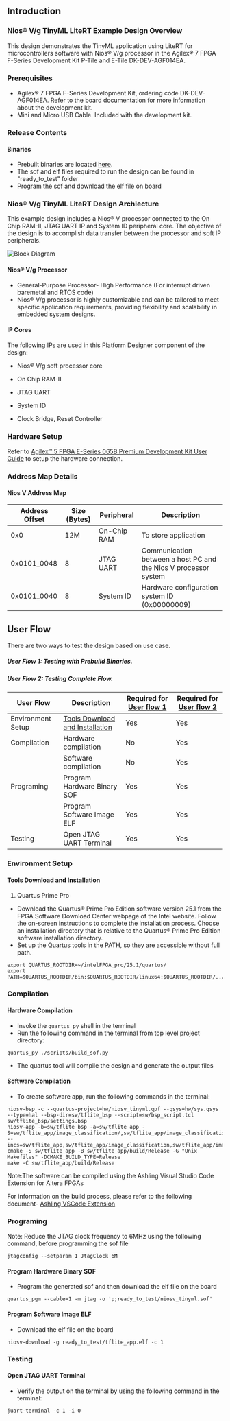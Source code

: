 

## Introduction

### Nios® V/g TinyML LiteRT Example Design Overview

 This design demonstrates the TinyML application using LiteRT for microcontrollers software with Nios® V/g processor in the  Agilex® 7 FPGA F-Series Development Kit P-Tile and E-Tile DK-DEV-AGF014EA.

### Prerequisites

 -  Agilex® 7 FPGA F-Series Development Kit, ordering code DK-DEV-AGF014EA. Refer to the board documentation for more information about the development kit.
 - Mini and Micro USB Cable. Included with the development kit.
 
### Release Contents  

#### Binaries
 - Prebuilt binaries are located [here](https://github.com/altera-fpga/agilex7f-nios-ed/tree/rel/25.1.0/agf014ea-dev-devkit/niosv_g/tinyml_liteRT/ready_to_test).
 - The sof and elf files required to run the design can be found in "ready_to_test" folder 
 - Program the sof and download the elf file on board

### Nios® V/g TinyML LiteRT Design Archiecture
 This example design includes a Nios® V processor connected to the On Chip RAM-II, JTAG UART IP and System ID peripheral core. The objective of the design is to accomplish data transfer between the processor and soft IP peripherals.
 
 ![Block Diagram](https://github.com/altera-fpga/agilex7f-nios-ed/blob/rel/25.1.0/agf014ea-dev-devkit/niosv_g/tinyml_liteRT/img/block_diagram.png?raw=true)

#### Nios® V/g Processor
- General-Purpose Processor- High Performance (For interrupt driven baremetal and RTOS code)
- Nios® V/g processor is highly customizable and can be tailored to meet specific application requirements, providing flexibility and scalability in embedded system designs.
 
#### IP Cores
 The following IPs are used in this Platform Designer component of the design:
- Nios® V/g soft processor core

- On Chip RAM-II

- JTAG UART

- System ID

- Clock Bridge, Reset Controller


### Hardware Setup

  Refer to [Agilex™ 5 FPGA E-Series 065B Premium Development Kit User Guide](https://www.intel.com/content/www/us/en/docs/programmable/814550/current/overview.html) to setup the hardware connection.


### Address Map Details

#### Nios V Address Map
 |Address Offset	|Size (Bytes)	|Peripheral	| Description|
  |-|-|-|-|
  |0x0|12M|On-Chip RAM|To store application|
  |0x0101_0048|8|JTAG UART|Communication between a host PC and the Nios V processor system|
  |0x0101_0040|8|System ID|Hardware configuration system ID (0x00000009)|


## User Flow 

 There are two ways to test the design based on use case. 

   <h5> User Flow 1: Testing with Prebuild Binaries.</h5>
   
   <h5> User Flow 2: Testing Complete Flow.</h5>

 |User Flow|Description|Required for [User flow 1](#user-flow-1-testing-with-prebuild-binaries)|Required for [User flow 2](#user-flow-2-testing-complete-flow)|
 |-|-|-|-|
 |Environment Setup|[Tools Download and Installation](#tools-download)|Yes|Yes|
 |Compilation|Hardware compilation|No|Yes|
 ||Software compilation|No|Yes|    
 |Programing|Program Hardware Binary SOF|Yes|Yes|
 ||Program Software Image ELF|Yes|Yes|
 |Testing|Open JTAG UART Terminal|Yes|Yes|

### Environment Setup

#### Tools Download and Installation
1. Quartus Prime Pro

 - Download the Quartus® Prime Pro Edition software version 25.1 from the FPGA Software Download Center webpage of the Intel website. Follow the on-screen instructions to complete the installation process. Choose an installation directory that is relative to the Quartus® Prime Pro Edition software installation directory.
 - Set up the Quartus tools in the PATH, so they are accessible without full path.
```console
export QUARTUS_ROOTDIR=~/intelFPGA_pro/25.1/quartus/
export PATH=$QUARTUS_ROOTDIR/bin:$QUARTUS_ROOTDIR/linux64:$QUARTUS_ROOTDIR/../qsys/bin:$PATH
```


### Compilation 

#### Hardware Compilation 
 - Invoke the `quartus_py` shell in the terminal
 - Run the following command in the terminal from top level project directory:
 
```console
quartus_py ./scripts/build_sof.py
```

 - The quartus tool will compile the design and generate the output files

#### Software Compilation 
- To create software app, run the following commands in the terminal:
```console
niosv-bsp -c --quartus-project=hw/niosv_tinyml.qpf --qsys=hw/sys.qsys --type=hal --bsp-dir=sw/tflite_bsp --script=sw/bsp_script.tcl sw/tflite_bsp/settings.bsp
niosv-app -b=sw/tflite_bsp -a=sw/tflite_app -S=sw/tflite_app/image_classification/,sw/tflite_app/image_classification/model/,sw/tflite_app/signal,sw/tflite_app/tensorflow,sw/tflite_app/tensorflow/lite/,sw/tflite_app/tensorflow/lite/c/,sw/tflite_app/tensorflow/lite/core/api/,sw/tflite_app/tensorflow/lite/kernels/,sw/tflite_app/tensorflow/lite/kernels/internal,sw/tflite_app/tensorflow/lite/kernels/internal/reference/,sw/tflite_app/tensorflow/lite/kernels/internal/reference/integer_ops,sw/tflite_app/tensorflow/lite/micro,sw/tflite_app/tensorflow/lite/micro/kernels/,sw/tflite_app/tensorflow/lite/micro/memory_planner,sw/tflite_app/tensorflow/lite/schema --incs=sw/tflite_app,sw/tflite_app/image_classification,sw/tflite_app/image_classification/model/,sw/tflite_app/tensorflow,sw/tflite_app/tensorflow/lite,sw/tflite_app/third_party/flatbuffers/include,sw/tflite_app/third_party/gemmlowp,sw/tflite_app/third_party/kissfft,sw/tflite_app/third_party/ruy
cmake -S sw/tflite_app -B sw/tflite_app/build/Release -G "Unix Makefiles" -DCMAKE_BUILD_TYPE=Release
make -C sw/tflite_app/build/Release
```
Note:The software can be compiled using the Ashling Visual Studio Code Extension for Altera FPGAs

For information on the build process, please refer to the following document- [Ashling VSCode Extension](https://www.intel.com/content/www/us/en/docs/programmable/730783/current/ashling-visual-studio-code-extension.html)


### Programing 
Note: Reduce the JTAG clock frequency to 6MHz using the following command, before programming the sof file
```console
jtagconfig --setparam 1 JtagClock 6M
```

#### Program Hardware Binary SOF
- Program the generated sof and then download the elf file on the board
    
```console
quartus_pgm --cable=1 -m jtag -o 'p;ready_to_test/niosv_tinyml.sof'
```

#### Program Software Image ELF
- Download the elf file on the board
```console
niosv-download -g ready_to_test/tflite_app.elf -c 1
```

### Testing

#### Open JTAG UART Terminal
- Verify the output on the terminal by using the following command in the terminal:
    
```console
juart-terminal -c 1 -i 0 
```

